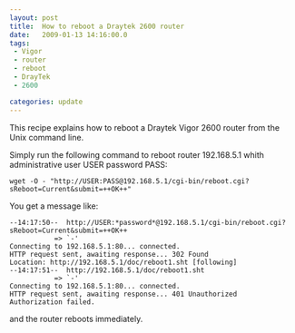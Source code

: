 ```yaml
---
layout: post
title:  How to reboot a Draytek 2600 router
date:   2009-01-13 14:16:00.0
tags:
 - Vigor
 - router
 - reboot
 - DrayTek
 - 2600

categories: update
---
```


This recipe explains how to reboot a Draytek Vigor 2600 router from the Unix command line. 

Simply run the following command to reboot router 192.168.5.1 whith administrative user USER password PASS:

    
    wget -O - "http://USER:PASS@192.168.5.1/cgi-bin/reboot.cgi?sReboot=Current&submit=++OK++"


You get a message like:

    
    --14:17:50--  http://USER:*password*@192.168.5.1/cgi-bin/reboot.cgi?sReboot=Current&submit=++OK++
               => `-'
    Connecting to 192.168.5.1:80... connected.
    HTTP request sent, awaiting response... 302 Found
    Location: http://192.168.5.1/doc/reboot1.sht [following]
    --14:17:51--  http://192.168.5.1/doc/reboot1.sht
               => `-'
    Connecting to 192.168.5.1:80... connected.
    HTTP request sent, awaiting response... 401 Unauthorized
    Authorization failed.


and the router reboots immediately.

